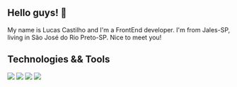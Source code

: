 ## Hello guys! 🤙
My name is Lucas Castilho and I'm a FrontEnd developer. I'm from Jales-SP, living in São José do Rio Preto-SP. Nice to meet you!

##  Technologies && Tools
![](https://img.shields.io/badge/JavaScript-informational?style=flat&logo=<LOGO_NAME>&logoColor=black&color=F7DF1E)
![](https://img.shields.io/badge/ReactJS-informational?style=flat&logo=<LOGO_NAME>&logoColor=white&color=17B6E7)
![](https://img.shields.io/badge/NextJS-informational?style=flat&logo=<LOGO_NAME>&logoColor=white&color=1a1a1f)
![](https://img.shields.io/badge/ReacNative-informational?style=flat&logo=<LOGO_NAME>&logoColor=white&color=8A35DA)

<!-- Github status
[![Anurag's github stats](https://github-readme-stats.vercel.app/api?username=lucashco)](https://github.com/lucashco/github-readme-stats)
-->

<!--
**lucashco/lucashco** is a ✨ _special_ ✨ repository because its `README.md` (this file) appears on your GitHub profile.
Here are some ideas to get you started:

- 🔭 I’m currently working on ...
- 🌱 I’m currently learning ...
- 👯 I’m looking to collaborate on ...
- 🤔 I’m looking for help with ...
- 💬 Ask me about ...
- 📫 How to reach me: ...
- 😄 Pronouns: ...
- ⚡ Fun fact: ...
-->
